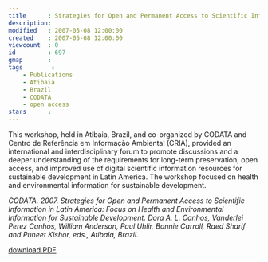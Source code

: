 ```yaml
---
title      : Strategies for Open and Permanent Access to Scientific Information in Latin America
description: 
modified   : 2007-05-08 12:00:00
created    : 2007-05-08 12:00:00
viewcount  : 0
id         : 697
gmap       : 
tags        :
    - Publications
    - Atibaia
    - Brazil
    - CODATA
    - open access
stars      : 
---
```


This workshop, held in Atibaia, Brazil, and co-organized by CODATA and Centro de Referência em Informação Ambiental (CRIA), provided an international and interdisciplinary forum to promote discussions and a deeper understanding of the requirements for long-term preservation, open access, and improved use of digital scientific information resources for sustainable development in Latin America. The workshop focused on health and environmental information for sustainable development.

<cite>CODATA. 2007. Strategies for Open and Permanent Access to Scientific Information in Latin America: Focus on Health and Environmental Information for Sustainable Development. Dora A. L. Canhos, Vanderlei Perez Canhos, William Anderson, Paul Uhlir, Bonnie Carroll, Raed Sharif and Puneet Kishor, eds., Atibaia, Brazil.</cite>

<a href="/data/S/ST/STR/Strategies-for-Permanent-and-Open-Access-to-Scientific-Information-in-Latin-America/Strategies_for_Permanent_and_Open_Access_to_Scientific_Data,_Atibaia,_Brazil.pdf">download PDF</a>
